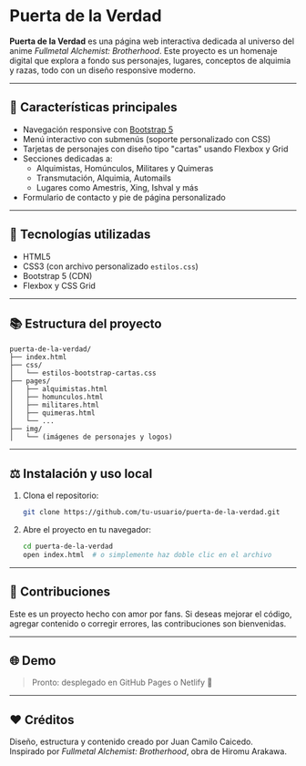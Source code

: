 # Puerta de la Verdad

**Puerta de la Verdad** es una página web interactiva dedicada al universo del anime *Fullmetal Alchemist: Brotherhood*. Este proyecto es un homenaje digital que explora a fondo sus personajes, lugares, conceptos de alquimia y razas, todo con un diseño responsive moderno.

---

## 🌟 Características principales

- Navegación responsive con [Bootstrap 5](https://getbootstrap.com/)
- Menú interactivo con submenús (soporte personalizado con CSS)
- Tarjetas de personajes con diseño tipo "cartas" usando Flexbox y Grid
- Secciones dedicadas a:
  - Alquimistas, Homúnculos, Militares y Quimeras
  - Transmutación, Alquimia, Automails
  - Lugares como Amestris, Xing, Ishval y más
- Formulario de contacto y pie de página personalizado

---

## 🚀 Tecnologías utilizadas

- HTML5
- CSS3 (con archivo personalizado `estilos.css`)
- Bootstrap 5 (CDN)
- Flexbox y CSS Grid

---

## 📚 Estructura del proyecto

```
puerta-de-la-verdad/
├── index.html
├── css/
│   └── estilos-bootstrap-cartas.css
├── pages/
│   ├── alquimistas.html
│   ├── homunculos.html
│   ├── militares.html
│   ├── quimeras.html
│   └── ...
├── img/
│   └── (imágenes de personajes y logos)
```

---

## ⚖️ Instalación y uso local

1. Clona el repositorio:
   ```bash
   git clone https://github.com/tu-usuario/puerta-de-la-verdad.git
   ```

2. Abre el proyecto en tu navegador:
   ```bash
   cd puerta-de-la-verdad
   open index.html  # o simplemente haz doble clic en el archivo
   ```

---

## 🙌 Contribuciones

Este es un proyecto hecho con amor por fans. Si deseas mejorar el código, agregar contenido o corregir errores, las contribuciones son bienvenidas.

---

## 🌐 Demo

> Pronto: desplegado en GitHub Pages o Netlify 🚀

---

## ❤️ Créditos

Diseño, estructura y contenido creado por Juan Camilo Caicedo.  
Inspirado por *Fullmetal Alchemist: Brotherhood*, obra de Hiromu Arakawa.
